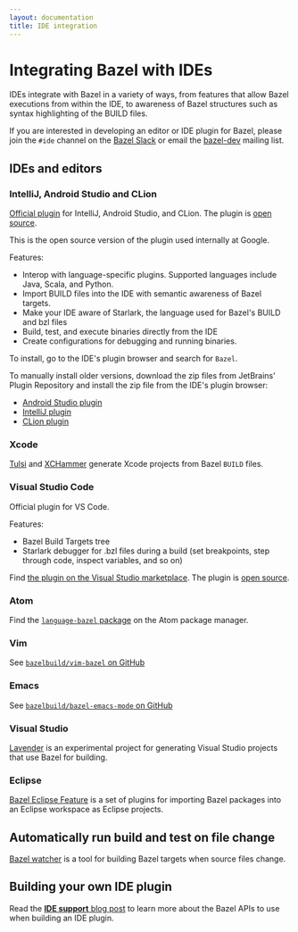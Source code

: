 ```yaml
---
layout: documentation
title: IDE integration
---
```


# Integrating Bazel with IDEs

IDEs integrate with Bazel in a variety of ways, from features that allow Bazel
executions from within the IDE, to awareness of Bazel structures such as syntax
highlighting of the BUILD files.

If you are interested in developing an editor or IDE plugin for Bazel, please
join the `#ide` channel on the [Bazel Slack](https://slack.bazel.build) or email
the [bazel-dev](https://groups.google.com/forum/#!forum/bazel-dev) mailing list.

## IDEs and editors

### IntelliJ, Android Studio and CLion

[Official plugin](http://ij.bazel.build) for IntelliJ, Android Studio, and
CLion. The plugin is [open source](https://github.com/bazelbuild/intellij).

This is the open source version of the plugin used internally at Google.

Features:

* Interop with language-specific plugins. Supported languages include Java,
  Scala, and Python.
* Import BUILD files into the IDE with semantic awareness of Bazel targets.
* Make your IDE aware of Starlark, the language used for Bazel's BUILD and bzl
  files
* Build, test, and execute binaries directly from the IDE
* Create configurations for debugging and running binaries.

To install, go to the IDE's plugin browser and search for `Bazel`.

To manually install older versions, download the zip files from JetBrains'
Plugin Repository and install the zip file from the IDE's plugin browser:

*  [Android Studio
   plugin](https://plugins.jetbrains.com/plugin/9185-android-studio-with-bazel)
*  [IntelliJ
   plugin](https://plugins.jetbrains.com/plugin/8609-intellij-with-bazel)
*  [CLion plugin](https://plugins.jetbrains.com/plugin/9554-clion-with-bazel)

### Xcode

[Tulsi](https://tulsi.bazel.build) and
[XCHammer](https://github.com/pinterest/xchammer) generate Xcode projects from
Bazel `BUILD` files.

### Visual Studio Code

Official plugin for VS Code.

Features:

* Bazel Build Targets tree
* Starlark debugger for .bzl files during a build (set breakpoints, step through
  code, inspect variables, and so on)

Find [the plugin on the Visual Studio
marketplace](https://marketplace.visualstudio.com/items?itemName=BazelBuild.vscode-bazel).
The plugin is [open source](https://github.com/bazelbuild/vscode-bazel).


### Atom

Find the [`language-bazel` package](https://atom.io/packages/language-bazel) on
the Atom package manager.

### Vim

See [`bazelbuild/vim-bazel` on GitHub](https://github.com/bazelbuild/vim-bazel)

### Emacs

See [`bazelbuild/bazel-emacs-mode` on
GitHub](https://github.com/bazelbuild/emacs-bazel-mode)

### Visual Studio

[Lavender](https://github.com/tmandry/lavender) is an experimental project for
generating Visual Studio projects that use Bazel for building.

### Eclipse

[Bazel Eclipse Feature](https://github.com/salesforce/bazel-eclipse) is a set of plugins for importing Bazel packages into an Eclipse workspace as Eclipse projects.

## Automatically run build and test on file change

[Bazel watcher](https://github.com/bazelbuild/bazel-watcher) is a tool for
building Bazel targets when source files change.

## Building your own IDE plugin

Read the [**IDE support** blog
post](https://bazel.build/blog/2016/06/10/ide-support.html) to learn more about
the Bazel APIs to use when building an IDE plugin.
